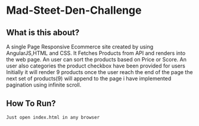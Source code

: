 # Mad-Steet-Den-Challenge

  ## What is this about?<br>
   A single Page Responsive Ecommerce site created by using AngularJS,HTML and CSS.
   It Fetches Products from API and renders into the web page. An user can sort the products based on Price or Score.
   An user also categories the product checkbox have been provided for users
   Initially it will render 9 products once the user reach the end of the page the next set of products(9) will append to the page i have    implemented pagination using infinite scroll.
   <br>
  ## How To Run?<br>
    Just open index.html in any browser
